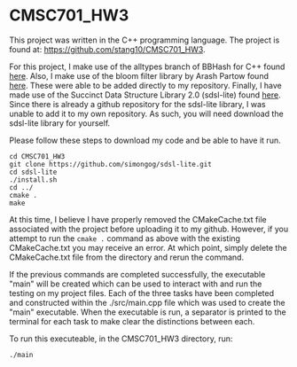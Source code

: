 # CMSC701_HW3

This project was written in the C++ programming language. The project is found at: https://github.com/stang10/CMSC701_HW3.

For this project, I make use of the alltypes branch of BBHash for C++ found [here](https://github.com/rizkg/BBHash/tree/alltypes). Also, I make use of the bloom filter library by Arash Partow found [here](https://github.com/ArashPartow/bloom/tree/master). These were able to be added directly to my repository. Finally, I have made use of the Succinct Data Structure Library 2.0 (sdsl-lite) found [here](https://github.com/simongog/sdsl-lite). Since there is already a github repository for the sdsl-lite library, I was unable to add it to my own repository. As such, you will need download the sdsl-lite library for yourself. 

Please follow these steps to download my code and be able to have it run. 

```git clone git@github.com:stang10/CMSC701_HW3.git
cd CMSC701_HW3
git clone https://github.com/simongog/sdsl-lite.git
cd sdsl-lite
./install.sh
cd ../
cmake . 
make
```

At this time, I believe I have properly removed the CMakeCache.txt file associated with the project before uploading it to my github. However, if you attempt to run the `cmake .` command as above with the existing CMakeCache.txt you may receive an error. At which point, simply delete the CMakeCache.txt file from the directory and rerun the command. 

If the previous commands are completed successfully, the executable "main" will be created which can be used to interact with and run the testing on my project files. Each of the three tasks have been completed and constructed within the ./src/main.cpp file which was used to create the "main" executable. When the executable is run, a separator is printed to the terminal for each task to make clear the distinctions between each. 

To run this executeable, in the CMSC701_HW3 directory, run: 
```
./main
```


